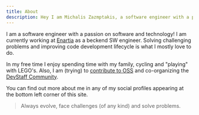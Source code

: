 ```yaml
---
title: About
description: Hey I am Michalis Zazmptakis, a software engineer with a passion on software and technology.
---
```


I am a software engineer with a passion on software and technology! I am currently working at [Enartia](https://enartia.com) as a beckend SW engineer. Solving challenging problems and improving code development lifecycle is what I mostly love to do. 

In my free time I enjoy spending time with my family, cycling and "playing" with LEGO's.
Also, I am (trying) to [contribute to OSS](https://github.com/mzampetakis?tab=repositories) and co-organizing the [DevStaff Community](https://devstaff.gr).

You can find out more about me in any of my social profiles appearing at the bottom left corner of this site.

>Always evolve, face challenges (of any kind) and solve problems.